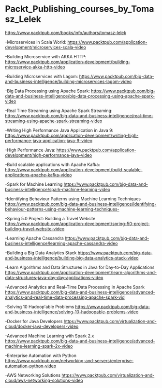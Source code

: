 # Packt_Publishing_courses_by_Tomasz_Lelek
https://www.packtpub.com/books/info/authors/tomasz-lelek

-Microservices in Scala World: 
https://www.packtpub.com/application-development/microservices-scala-video

-Building Microservice with AKKA HTTP:
https://www.packtpub.com/application-development/building-microservice-akka-http-video

-Building Microservices with Lagom:
https://www.packtpub.com/big-data-and-business-intelligence/building-microservices-lagom-video

-Big Data Processing using Apache Spark:
https://www.packtpub.com/big-data-and-business-intelligence/big-data-processing-using-apache-spark-video

-Real Time Streaming using Apache Spark Streaming:
https://www.packtpub.com/big-data-and-business-intelligence/real-time-streaming-using-apache-spark-streaming-video

-Writing High Performance Java Application in Java 9:
https://www.packtpub.com/application-development/writing-high-performance-java-application-java-9-video

-High Performance Java:
https://www.packtpub.com/application-development/high-performance-java-video

-Build scalable applications with Apache Kafka:
https://www.packtpub.com/application-development/build-scalable-applications-apache-kafka-video

-Spark for Machine Learning
https://www.packtpub.com/big-data-and-business-intelligence/spark-machine-learning-video

-Identifying Behaviour Patterns using Machine Learning Techniques
https://www.packtpub.com/big-data-and-business-intelligence/identifying-behaviour-patterns-using-machine-learning-techniques-

-Spring 5.0 Project: Building a Travel Website
https://www.packtpub.com/application-development/spring-50-project-building-travel-website-video

-Learning Apache Cassandra
https://www.packtpub.com/big-data-and-business-intelligence/learning-apache-cassandra-video

-Building a Big Data Analytics Stack
https://www.packtpub.com/big-data-and-business-intelligence/building-big-data-analytics-stack-video

-Learn Algorithms and Data Structures in Java for Day-to-Day Applications
https://www.packtpub.com/application-development/learn-algorithms-and-data-structures-java-day-day-applications-video

-Advanced Analytics and Real-Time Data Processing in Apache Spark 
https://www.packtpub.com/big-data-and-business-intelligence/advanced-analytics-and-real-time-data-processing-apache-spark-vid

-Solving 10 Hadoop'able Problems 
https://www.packtpub.com/big-data-and-business-intelligence/solving-10-hadoopable-problems-video

-Docker for Java Developers
https://www.packtpub.com/virtualization-and-cloud/docker-java-developers-video

-Advanced Machine Learning with Spark 2.x
https://www.packtpub.com/big-data-and-business-intelligence/advanced-machine-learning-spark-2x-video

-Enterprise Automation with Python
https://www.packtpub.com/networking-and-servers/enterprise-automation-python-video

-AWS Networking Solutions 
https://www.packtpub.com/virtualization-and-cloud/aws-networking-solutions-video


